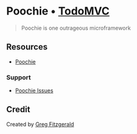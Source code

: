 # Poochie • [TodoMVC](http://todomvc.com)

> Poochie is one outrageous microframework

## Resources

- [Poochie](https://github.com/garious/poochie)

### Support

- [Poochie Issues](https://github.com/garious/poochie/issues)

## Credit

Created by [Greg Fitzgerald](https://github.com/garious)
